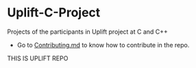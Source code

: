 # Uplift-C-Project
Projects of the participants in Uplift project at C and C++
- Go to [Contributing.md](/Contributing.md) to know how to contribute in the repo.

THIS IS UPLIFT REPO
